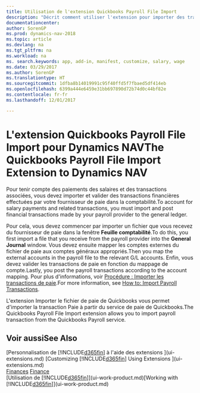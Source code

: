 ```yaml
---
title: Utilisation de l'extension Quickbooks Payroll File Import
description: "Décrit comment utiliser l'extension pour importer des transactions de salaire et de paie à partir du service de paie de Quickbooks."
documentationcenter: 
author: SorenGP
ms.prod: dynamics-nav-2018
ms.topic: article
ms.devlang: na
ms.tgt_pltfrm: na
ms.workload: na
ms. search.keywords: app, add-in, manifest, customize, salary, wage
ms.date: 03/29/2017
ms.author: SorenGP
ms.translationtype: HT
ms.sourcegitcommit: 1dfba8b14019991c95f40ffd5f7fbaed5df414eb
ms.openlocfilehash: 6399a444e6459e31bb697890d72b74d0c44bf82e
ms.contentlocale: fr-fr
ms.lasthandoff: 12/01/2017

---
```

# <a name="the-quickbooks-payroll-file-import-extension-to-dynamics-nav"></a><span data-ttu-id="02faa-103">L'extension Quickbooks Payroll File Import pour Dynamics NAV</span><span class="sxs-lookup"><span data-stu-id="02faa-103">The Quickbooks Payroll File Import Extension to Dynamics NAV</span></span>
<span data-ttu-id="02faa-104">Pour tenir compte des paiements des salaires et des transactions associées, vous devez importer et valider des transactions financières effectuées par votre fournisseur de paie dans la comptabilité.</span><span class="sxs-lookup"><span data-stu-id="02faa-104">To account for salary payments and related transactions, you must import and post financial transactions made by your payroll provider to the general ledger.</span></span>

<span data-ttu-id="02faa-105">Pour cela, vous devez commencer par importer un fichier que vous recevez du fournisseur de paie dans la fenêtre **Feuille comptabilité**.</span><span class="sxs-lookup"><span data-stu-id="02faa-105">To do this, you first import a file that you receive from the payroll provider into the **General Journal** window.</span></span> <span data-ttu-id="02faa-106">Vous devez ensuite mapper les comptes externes du fichier de paie aux comptes généraux appropriés.</span><span class="sxs-lookup"><span data-stu-id="02faa-106">Then you map the external accounts in the payroll file to the relevant G/L accounts.</span></span> <span data-ttu-id="02faa-107">Enfin, vous devez valider les transactions de paie en fonction du mappage de compte.</span><span class="sxs-lookup"><span data-stu-id="02faa-107">Lastly, you post the payroll transactions according to the account mapping.</span></span> <span data-ttu-id="02faa-108">Pour plus d'informations, voir [Procédure : Importer les transactions de paie](finance-how-import-payroll-transactions.md).</span><span class="sxs-lookup"><span data-stu-id="02faa-108">For more information, see [How to: Import Payroll Transactions](finance-how-import-payroll-transactions.md).</span></span>

<span data-ttu-id="02faa-109">L'extension Importer le fichier de paie de Quickbooks vous permet d'importer la transaction Paie à partir du service de paie de Quickbooks.</span><span class="sxs-lookup"><span data-stu-id="02faa-109">The Quickbooks Payroll File Import extension allows you to import payroll transaction from the Quickbooks Payroll service.</span></span>

## <a name="see-also"></a><span data-ttu-id="02faa-110">Voir aussi</span><span class="sxs-lookup"><span data-stu-id="02faa-110">See Also</span></span>
<span data-ttu-id="02faa-111">[Personnalisation de [!INCLUDE[d365fin](includes/d365fin_md.md)] à l'aide des extensions ](ui-extensions.md)  </span><span class="sxs-lookup"><span data-stu-id="02faa-111">[Customizing [!INCLUDE[d365fin](includes/d365fin_md.md)] Using Extensions ](ui-extensions.md)  </span></span>  
<span data-ttu-id="02faa-112">[Finances](finance.md)  </span><span class="sxs-lookup"><span data-stu-id="02faa-112">[Finance](finance.md)  </span></span>  
<span data-ttu-id="02faa-113">[Utilisation de [!INCLUDE[d365fin](includes/d365fin_md.md)]](ui-work-product.md)</span><span class="sxs-lookup"><span data-stu-id="02faa-113">[Working with [!INCLUDE[d365fin](includes/d365fin_md.md)]](ui-work-product.md)</span></span>

